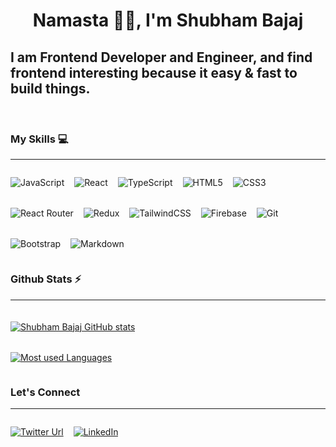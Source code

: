 <h1 align="center">Namasta 🙏🏼, I'm Shubham Bajaj</h1>

<h2>I am Frontend Developer and Engineer, and find frontend interesting because it easy & fast to build things.</h2>
<br>
<h3>My Skills 💻</h3>
<hr>
<div style="display:flex; gap:4px 16px; flex-wrap:wrap;">

![JavaScript](https://img.shields.io/badge/javascript-%23323330.svg?style=for-the-badge&logo=javascript&logoColor=%23F7DF1E)

![React](https://img.shields.io/badge/react-%2320232a.svg?style=for-the-badge&logo=react&logoColor=%2361DAFB)

![TypeScript](https://img.shields.io/badge/typescript-%23007ACC.svg?style=for-the-badge&logo=typescript&logoColor=white)

![HTML5](https://img.shields.io/badge/html5-%23E34F26.svg?style=for-the-badge&logo=html5&logoColor=white)

![CSS3](https://img.shields.io/badge/css3-%231572B6.svg?style=for-the-badge&logo=css3&logoColor=white)

![React Router](https://img.shields.io/badge/React_Router-CA4245?style=for-the-badge&logo=react-router&logoColor=white)

![Redux](https://img.shields.io/badge/redux-%23593d88.svg?style=for-the-badge&logo=redux&logoColor=white)

![TailwindCSS](https://img.shields.io/badge/tailwindcss-%2338B2AC.svg?style=for-the-badge&logo=tailwind-css&logoColor=white)

![Firebase](https://img.shields.io/badge/firebase-%23039BE5.svg?style=for-the-badge&logo=firebase)

![Git](https://img.shields.io/badge/git-%23F05033.svg?style=for-the-badge&logo=git&logoColor=white)

![Bootstrap](https://img.shields.io/badge/bootstrap-%23563D7C.svg?style=for-the-badge&logo=bootstrap&logoColor=white)

![Markdown](https://img.shields.io/badge/markdown-%23000000.svg?style=for-the-badge&logo=markdown&logoColor=white)

</div>

<h3>Github Stats ⚡</h3>
<hr />
<div style="display:grid; gap:4px 16px; margin:20px auto;">

[![Shubham Bajaj GitHub stats](https://github-readme-stats.vercel.app/api?username=shmbajaj&show_icons=true&count_private=true&theme=dark)](https://github.com/shmbajaj/github-readme-stats)

[![Most used Languages](https://github-readme-stats.vercel.app/api/top-langs/?username=shmbajaj&langs_count=10)](https://github.com/shmbajaj&langs_count=10/github-readme-stats)

</div>

<h3>Let's Connect </h3>
<hr />
<div style="display:flex; align-items:center; gap:4px 16px;">

[![Twitter Url](https://img.shields.io/badge/Twitter-%231DA1F2.svg?style=for-the-badge&logo=Twitter&logoColor=white&label=Follow%20%40shmbajaj)](https://twitter.com/shmbajaj)

[![LinkedIn](https://img.shields.io/badge/linkedin-%230077B5.svg?style=for-the-badge&logo=linkedin&logoColor=white&label=Follow%20%40shmbajaj)](https://linkedinin.com/in/shmbajaj)

</div>
